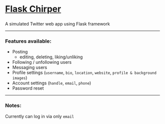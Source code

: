 [Flask Chirper](http://flask-chirper.herokuapp.com)
===== 

###
A simulated Twitter web app using Flask framework

*****

### Features available:

- Posting 
  - editing, deleting, liking/unliking
- Following / unfollowing users
- Messaging users 
- Profile settings (`username`, `bio`, `location`, `website`, `profile & background images`)
- Account settings (`handle`, `email`, `phone`)
- Password reset

*****

### Notes:

Currently can log in via only `email`
